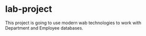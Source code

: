 # lab-project
This project is going to use modern wab technologies to work with Department and Employee databases.
